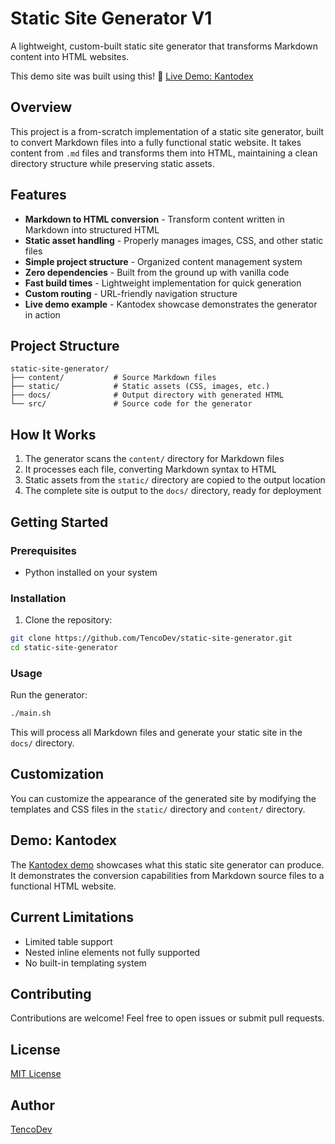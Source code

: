 # Static Site Generator V1

A lightweight, custom-built static site generator that transforms Markdown content into HTML websites.

This demo site was built using this!
🔗 [Live Demo: Kantodex](https://tencodev.github.io/static-site-generator/#kantodex)

## Overview

This project is a from-scratch implementation of a static site generator, built to convert Markdown files into a fully functional static website. It takes content from `.md` files and transforms them into HTML, maintaining a clean directory structure while preserving static assets.

## Features

- **Markdown to HTML conversion** - Transform content written in Markdown into structured HTML
- **Static asset handling** - Properly manages images, CSS, and other static files
- **Simple project structure** - Organized content management system
- **Zero dependencies** - Built from the ground up with vanilla code
- **Fast build times** - Lightweight implementation for quick generation
- **Custom routing** - URL-friendly navigation structure
- **Live demo example** - Kantodex showcase demonstrates the generator in action

## Project Structure

```
static-site-generator/
├── content/           # Source Markdown files
├── static/            # Static assets (CSS, images, etc.)
├── docs/              # Output directory with generated HTML
└── src/               # Source code for the generator
```

## How It Works

1. The generator scans the `content/` directory for Markdown files
2. It processes each file, converting Markdown syntax to HTML
3. Static assets from the `static/` directory are copied to the output location
4. The complete site is output to the `docs/` directory, ready for deployment

## Getting Started

### Prerequisites

- Python installed on your system

### Installation

1. Clone the repository:
```bash
git clone https://github.com/TencoDev/static-site-generator.git
cd static-site-generator
```

### Usage

Run the generator:

```bash
./main.sh
```

This will process all Markdown files and generate your static site in the `docs/` directory.

## Customization

You can customize the appearance of the generated site by modifying the templates and CSS files in the `static/` directory and `content/` directory.

## Demo: Kantodex

The [Kantodex demo](https://tencodev.github.io/static-site-generator/#kantodex) showcases what this static site generator can produce. It demonstrates the conversion capabilities from Markdown source files to a functional HTML website.

## Current Limitations

- Limited table support
- Nested inline elements not fully supported
- No built-in templating system

## Contributing

Contributions are welcome! Feel free to open issues or submit pull requests.

## License

[MIT License](LICENSE)

## Author

[TencoDev](https://github.com/TencoDev)